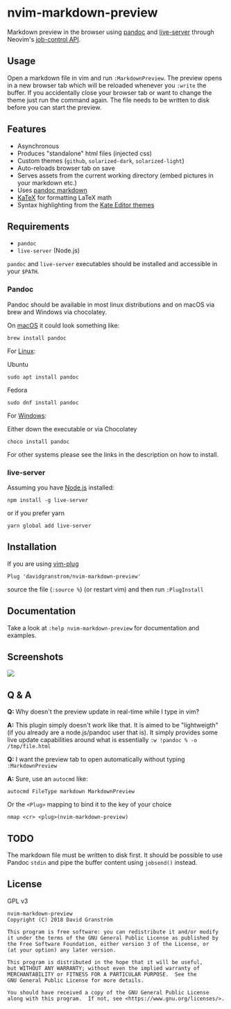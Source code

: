 # nvim-markdown-preview

Markdown preview in the browser using [pandoc](https://pandoc.org/) and [live-server](https://github.com/tapio/live-server) through Neovim's [job-control API](https://neovim.io/doc/user/job_control.html).

## Usage

Open a markdown file in vim and run `:MarkdownPreview`. The preview opens in a new browser tab which will be reloaded whenever you `:write` the buffer. If you accidentally close your browser tab or want to change the theme just run the command again. The file needs to be written to disk before you can start the preview.

## Features

* Asynchronous
* Produces "standalone" html files (injected css)
* Custom themes (`github`, `solarized-dark`, `solarized-light`)
* Auto-reloads browser tab on save
* Serves assets from the current working directory (embed pictures in your markdown etc.)
* Uses [pandoc markdown](https://pandoc.org/MANUAL.html#pandocs-markdown)
* [KaTeX](https://katex.org/) for formatting LaTeX math
* Syntax highlighting from the [Kate Editor themes](https://github.com/KDE/syntax-highlighting#color-theme-files)

## Requirements

* `pandoc`
* `live-server` (Node.js)

`pandoc` and `live-server` executables should be installed and accessible in your `$PATH`.
### Pandoc

Pandoc should be available in most linux distributions and on macOS via brew and Windows via chocolatey.

On [macOS](https://pandoc.org/installing.html#macos) it could look something like:

```
brew install pandoc
```

For [Linux](https://pandoc.org/installing.html#linux):

Ubuntu
```
sudo apt install pandoc
```

Fedora
```
sudo dnf install pandoc
```

For [Windows](https://pandoc.org/installing.html#windows):

Either down the executable or via Chocolatey
```
choco install pandoc
```

For other systems please see the links in the description on how to install.

### live-server

Assuming you have [Node.js](https://nodejs.org/en/download/) installed:
```
npm install -g live-server
```

or if you prefer yarn
```
yarn global add live-server
```

## Installation

If you are using [vim-plug](https://github.com/junegunn/vim-plug)

`Plug 'davidgranstrom/nvim-markdown-preview'`

source the file (`:source %`) (or restart vim) and then run `:PlugInstall`

## Documentation

Take a look at `:help nvim-markdown-preview` for documentation and examples.

## Screenshots

![](./screenshots/grid.png)

## Q & A

**Q:** Why doesn't the preview update in real-time while I type in vim?

**A:** This plugin simply doesn't work like that. It is aimed to be "lightweigth" (if you already are a node.js/pandoc user that is).
It simply provides some live update capabilities around what is essentially `:w !pandoc % -o /tmp/file.html`

**Q:** I want the preview tab to open automatically without typing `:MarkdownPreview`

**A:** Sure, use an `autocmd` like:
```
autocmd FileType markdown MarkdownPreview
```

Or the `<Plug>` mapping to bind it to the key of your choice
```
nmap <cr> <plug>(nvim-markdown-preview)
```

## TODO

The markdown file must be written to disk first. It should be possible to use Pandoc `stdin` and pipe the buffer content using `jobsend()` instead.

## License

GPL v3

```
nvim-markdown-preview
Copyright (C) 2018 David Granström

This program is free software: you can redistribute it and/or modify
it under the terms of the GNU General Public License as published by
the Free Software Foundation, either version 3 of the License, or
(at your option) any later version.

This program is distributed in the hope that it will be useful,
but WITHOUT ANY WARRANTY; without even the implied warranty of
MERCHANTABILITY or FITNESS FOR A PARTICULAR PURPOSE.  See the
GNU General Public License for more details.

You should have received a copy of the GNU General Public License
along with this program.  If not, see <https://www.gnu.org/licenses/>.
```
